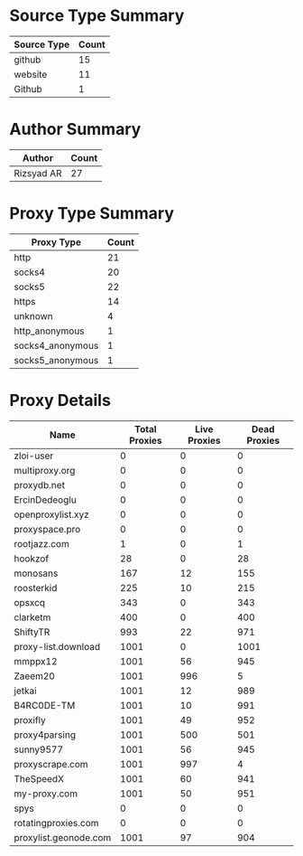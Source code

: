 # Source Type Summary

| Source Type | Count |
|-------------|-------|
| github | 15 |
| website | 11 |
| Github | 1 |


# Author Summary

| Author | Count |
|--------|-------|
| Rizsyad AR | 27 |


# Proxy Type Summary

| Proxy Type | Count |
|------------|-------|
| http | 21 |
| socks4 | 20 |
| socks5 | 22 |
| https | 14 |
| unknown | 4 |
| http_anonymous | 1 |
| socks4_anonymous | 1 |
| socks5_anonymous | 1 |


# Proxy Details

| Name | Total Proxies | Live Proxies | Dead Proxies |
|------|---------------|--------------|---------------|
| zloi-user | 0 | 0 | 0 |
| multiproxy.org | 0 | 0 | 0 |
| proxydb.net | 0 | 0 | 0 |
| ErcinDedeoglu | 0 | 0 | 0 |
| openproxylist.xyz | 0 | 0 | 0 |
| proxyspace.pro | 0 | 0 | 0 |
| rootjazz.com | 1 | 0 | 1 |
| hookzof | 28 | 0 | 28 |
| monosans | 167 | 12 | 155 |
| roosterkid | 225 | 10 | 215 |
| opsxcq | 343 | 0 | 343 |
| clarketm | 400 | 0 | 400 |
| ShiftyTR | 993 | 22 | 971 |
| proxy-list.download | 1001 | 0 | 1001 |
| mmppx12 | 1001 | 56 | 945 |
| Zaeem20 | 1001 | 996 | 5 |
| jetkai | 1001 | 12 | 989 |
| B4RC0DE-TM | 1001 | 10 | 991 |
| proxifly | 1001 | 49 | 952 |
| proxy4parsing | 1001 | 500 | 501 |
| sunny9577 | 1001 | 56 | 945 |
| proxyscrape.com | 1001 | 997 | 4 |
| TheSpeedX | 1001 | 60 | 941 |
| my-proxy.com | 1001 | 50 | 951 |
| spys | 0 | 0 | 0 |
| rotatingproxies.com | 0 | 0 | 0 |
| proxylist.geonode.com | 1001 | 97 | 904 |
